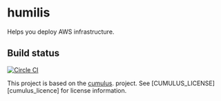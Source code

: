 # humilis
Helps you deploy AWS infrastructure.


Build status
----------------------------------
[![Circle CI](https://circleci.com/gh/germangh/humilis/tree/master.svg?style=svg)](https://circleci.com/gh/germangh/humilis/tree/master)

This project is based on the
[cumulus](https://github.com/germangh/cumulus/blob/master/cumulus/__init__.py).
project. See [CUMULUS_LICENSE][cumulus_licence] for license information.

[cumulus]: https://github.com/cotdsa/cumulus
[CUMULUS_LICENSE]: https://github.com/germangh/humilis/blob/master/CUMULUS_LICENSE

